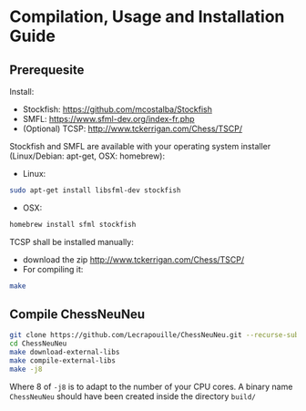 # Compilation, Usage and Installation Guide

## Prerequesite

Install:
* Stockfish: https://github.com/mcostalba/Stockfish
* SMFL: https://www.sfml-dev.org/index-fr.php
* (Optional) TCSP: http://www.tckerrigan.com/Chess/TSCP/

Stockfish and SMFL are available with your operating system installer (Linux/Debian: apt-get, OSX: homebrew):
* Linux: 
```sh
sudo apt-get install libsfml-dev stockfish
```
* OSX:
```sh
homebrew install sfml stockfish
```

TCSP shall be installed manually:
* download the zip http://www.tckerrigan.com/Chess/TSCP/
* For compiling it:
```sh
make
```

## Compile ChessNeuNeu

```sh
git clone https://github.com/Lecrapouille/ChessNeuNeu.git --recurse-submodules
cd ChessNeuNeu
make download-external-libs
make compile-external-libs
make -j8
```

Where 8 of `-j8` is to adapt to the number of your CPU cores.
A binary name `ChessNeuNeu` should have been created inside the directory `build/`
